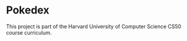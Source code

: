 # Pokedex
This project is part of the Harvard University of Computer Science CS50 course curriculum.
